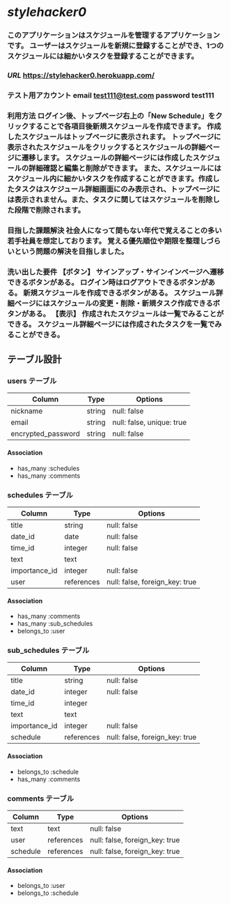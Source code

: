 # _stylehacker0_

### このアプリケーションはスケジュールを管理するアプリケーションです。  ユーザーはスケジュールを新規に登録することができ、1つのスケジュールには細かいタスクを登録することができます。

### _URL_  https://stylehacker0.herokuapp.com/

### テスト用アカウント  email test111@test.com  password test111

### 利用方法  ログイン後、トップページ右上の「New Schedule」をクリックすることで各項目後新規スケジュールを作成できます。  作成したスケジュールはトップページに表示されます。  トップページに表示されたスケジュールをクリックするとスケジュールの詳細ページに遷移します。  スケジュールの詳細ページには作成したスケジュールの詳細確認と編集と削除ができます。  また、スケジュールにはスケジュール内に細かいタスクを作成することができます。作成したタスクはスケジュール詳細画面にのみ表示され、トップページには表示されません。また、タスクに関してはスケジュールを削除した段階で削除されます。

### 目指した課題解決  社会人になって間もない年代で覚えることの多い若手社員を想定しております。  覚える優先順位や期限を整理しづらいという問題の解決を目指しました。

### 洗い出した要件  【ボタン】  サインアップ・サインインページへ遷移できるボタンがある。  ログイン時はログアウトできるボタンがある。  新規スケジュールを作成できるボタンがある。  スケジュール詳細ページにはスケジュールの変更・削除・新規タスク作成できるボタンがある。  【表示】  作成されたスケジュールは一覧でみることができる。  スケジュール詳細ページには作成されたタスクを一覧でみることができる。

## テーブル設計

### users テーブル

| Column             | Type   | Options                   |
| ------------------ | ------ | ------------------------- |
| nickname           | string | null: false               |
| email              | string | null: false, unique: true |
| encrypted_password | string | null: false               |

#### Association

- has_many :schedules
- has_many :comments


### schedules テーブル

| Column        | Type       | Options                        |
| ------------- | ---------- | ------------------------------ |
| title         | string     | null: false                    |
| date_id       | date       | null: false                    |
| time_id       | integer    | null: false                    |
| text          | text       |                                |
| importance_id | integer    | null: false                    |
| user          | references | null: false, foreign_key: true |

#### Association
- has_many :comments
- has_many :sub_schedules
- belongs_to :user


### sub_schedules テーブル

| Column        | Type       | Options                        |
| ------------- | ---------- | ------------------------------ |
| title         | string     | null: false                    |
| date_id       | integer    | null: false                    |
| time_id       | integer    |                                |
| text          | text       |                                |
| importance_id | integer    | null: false                    |
| schedule      | references | null: false, foreign_key: true |

#### Association
- belongs_to :schedule
- has_many :comments


### comments テーブル

| Column       | Type       | Options                        |
| ------------ | ---------- | ------------------------------ |
| text         | text       | null: false                    |
| user         | references | null: false, foreign_key: true |
| schedule     | references | null: false, foreign_key: true |

#### Association
- belongs_to :user
- belongs_to :schedule